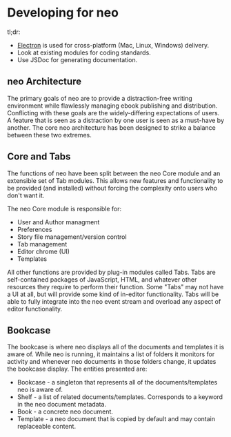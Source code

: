 # Developing for neo
tl;dr:

* [Electron](https://electron.atom.io/) is used for cross-platform (Mac, Linux, Windows) delivery.
* Look at existing modules for coding standards.
* Use JSDoc for generating documentation.

## neo Architecture
The primary goals of neo are to provide a distraction-free writing environment while flawlessly managing ebook publishing and distribution. Conflicting with these goals are the widely-differing expectations of users. A feature that is seen as a distraction by one user is seen as a must-have by another. The core neo architecture has been designed to strike a balance between these two extremes.

## Core and Tabs
The functions of neo have been split between the neo Core module and an extensible set of Tab modules. This allows new features and functionality to be provided (and installed) without forcing the complexity onto users who don't want it.

The neo Core module is responsible for:

* User and Author managment
* Preferences
* Story file management/version control
* Tab management
* Editor chrome (UI)
* Templates

All other functions are provided by plug-in modules called Tabs. Tabs are self-contained packages of JavaScript, HTML, and whatever other resources they require to perform their function. Some "Tabs" may not have a UI at all, but will provide some kind of in-editor functionality. Tabs will be able to fully integrate into the neo event stream and overload any aspect of editor functionality.

## Bookcase
The bookcase is where neo displays all of the documents and templates it is aware of. While neo is running, it maintains a list of folders it monitors for activity and whenever neo documents in those folders change, it updates the bookcase display. The entities presented are:

* Bookcase - a singleton that represents all of the documents/templates neo is aware of.
* Shelf - a list of related documents/templates. Corresponds to a keyword in the neo document metadata.
* Book - a concrete neo document.
* Template - a neo document that is copied by default and may contain replaceable content.